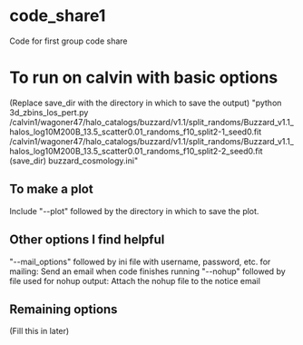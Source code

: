 # code_share1
Code for first group code share

# To run on calvin with basic options
(Replace save_dir with the directory in which to save the output)
"python 3d_zbins_los_pert.py /calvin1/wagoner47/halo_catalogs/buzzard/v1.1/split_randoms/Buzzard_v1.1_halos_log10M200B_13.5_scatter0.01_randoms_f10_split2-1_seed0.fit /calvin1/wagoner47/halo_catalogs/buzzard/v1.1/split_randoms/Buzzard_v1.1_halos_log10M200B_13.5_scatter0.01_randoms_f10_split2-2_seed0.fit (save_dir) buzzard_cosmology.ini"

## To make a plot
Include "--plot" followed by the directory in which to save the plot.

## Other options I find helpful
"--mail_options" followed by ini file with username, password, etc. for mailing: Send an email when code finishes running
"--nohup" followed by file used for nohup output: Attach the nohup file to the notice email

## Remaining options
(Fill this in later)
